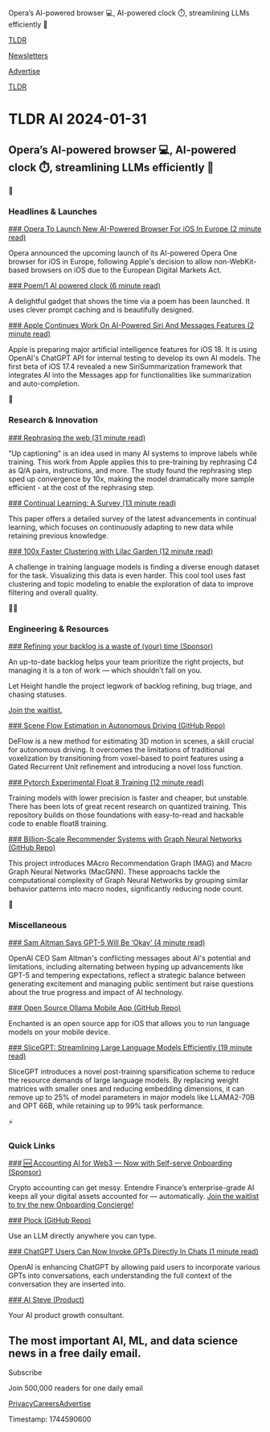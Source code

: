 Opera’s AI-powered browser 💻, AI-powered clock ⏱️, streamlining LLMs efficiently 🤖

[TLDR](/)

[Newsletters](/newsletters)

[Advertise](https://advertise.tldr.tech/)

[TLDR](/)

# TLDR AI 2024-01-31

## Opera’s AI-powered browser 💻, AI-powered clock ⏱️, streamlining LLMs efficiently 🤖

🚀

### Headlines & Launches

[### Opera To Launch New AI-Powered Browser For iOS In Europe (2 minute read)](https://techcrunch.com/2024/01/26/opera-to-launch-new-ai-powered-browser-for-ios-in-europe-following-apples-dma-changes/?utm_source=tldrai)

Opera announced the upcoming launch of its AI-powered Opera One browser for iOS in Europe, following Apple's decision to allow non-WebKit-based browsers on iOS due to the European Digital Markets Act.

[### Poem/1 AI powered clock (6 minute read)](https://www.fastcompany.com/91015583/this-whimsical-clock-is-the-playful-gadget-ai-needs-right-now?utm_source=tldrai)

A delightful gadget that shows the time via a poem has been launched. It uses clever prompt caching and is beautifully designed.

[### Apple Continues Work On AI-Powered Siri And Messages Features (2 minute read)](https://9to5mac.com/2024/01/26/apple-siri-chatgpt-ios-18-development/?utm_source=tldrai)

Apple is preparing major artificial intelligence features for iOS 18. It is using OpenAI's ChatGPT API for internal testing to develop its own AI models. The first beta of iOS 17.4 revealed a new SiriSummarization framework that integrates AI into the Messages app for functionalities like summarization and auto-completion.

🧠

### Research & Innovation

[### Rephrasing the web (31 minute read)](https://arxiv.org/abs/2401.16380?utm_source=tldrai)

“Up captioning” is an idea used in many AI systems to improve labels while training. This work from Apple applies this to pre-training by rephrasing C4 as Q/A pairs, instructions, and more. The study found the rephrasing step sped up convergence by 10x, making the model dramatically more sample efficient - at the cost of the rephrasing step.

[### Continual Learning: A Survey (13 minute read)](https://arxiv.org/abs/2401.16386v1?utm_source=tldrai)

This paper offers a detailed survey of the latest advancements in continual learning, which focuses on continuously adapting to new data while retaining previous knowledge.

[### 100x Faster Clustering with Lilac Garden (12 minute read)](https://docs.lilacml.com/blog/introducing-garden.html?utm_source=tldrai)

A challenge in training language models is finding a diverse enough dataset for the task. Visualizing this data is even harder. This cool tool uses fast clustering and topic modeling to enable the exploration of data to improve filtering and overall quality.

👨‍💻

### Engineering & Resources

[### Refining your backlog is a waste of (your) time (Sponsor)](https://height.app/?home=&amp;utm_source=tldr&amp;utm_medium=tldr&amp;utm_campaign=tldr)

An up-to-date backlog helps your team prioritize the right projects, but managing it is a ton of work — which shouldn’t fall on you.

Let Height handle the project legwork of backlog refining, bug triage, and chasing statuses.

[Join the waitlist.](https://height.app/?home=&utm_source=tldr&utm_medium=tldr&utm_campaign=tldr)

[### Scene Flow Estimation in Autonomous Driving (GitHub Repo)](https://github.com/kth-rpl/deflow?utm_source=tldrai)

DeFlow is a new method for estimating 3D motion in scenes, a skill crucial for autonomous driving. It overcomes the limitations of traditional voxelization by transitioning from voxel-based to point features using a Gated Recurrent Unit refinement and introducing a novel loss function.

[### Pytorch Experimental Float 8 Training (12 minute read)](https://github.com/pytorch-labs/float8_experimental?utm_source=tldrai)

Training models with lower precision is faster and cheaper, but unstable. There has been lots of great recent research on quantized training. This repository builds on those foundations with easy-to-read and hackable code to enable float8 training.

[### Billion-Scale Recommender Systems with Graph Neural Networks (GitHub Repo)](https://github.com/yuanchenbei/macgnn?utm_source=tldrai)

This project introduces MAcro Recommendation Graph (MAG) and Macro Graph Neural Networks (MacGNN). These approachs tackle the computational complexity of Graph Neural Networks by grouping similar behavior patterns into macro nodes, significantly reducing node count.

🎁

### Miscellaneous

[### Sam Altman Says GPT-5 Will Be ‘Okay’ (4 minute read)](https://thealgorithmicbridge.substack.com/p/sam-altman-says-gpt-5-will-be-okay?utm_source=tldrai)

OpenAI CEO Sam Altman's conflicting messages about AI's potential and limitations, including alternating between hyping up advancements like GPT-5 and tempering expectations, reflect a strategic balance between generating excitement and managing public sentiment but raise questions about the true progress and impact of AI technology.

[### Open Source Ollama Mobile App (GitHub Repo)](https://github.com/AugustDev/enchanted?utm_source=tldrai)

Enchanted is an open source app for iOS that allows you to run language models on your mobile device.

[### SliceGPT: Streamlining Large Language Models Efficiently (19 minute read)](https://arxiv.org/abs/2401.15024v1?utm_source=tldrai)

SliceGPT introduces a novel post-training sparsification scheme to reduce the resource demands of large language models. By replacing weight matrices with smaller ones and reducing embedding dimensions, it can remove up to 25% of model parameters in major models like LLAMA2-70B and OPT 66B, while retaining up to 99% task performance.

⚡️

### Quick Links

[### 🆕 Accounting AI for Web3 — Now with Self-serve Onboarding (Sponsor)](https://form.typeform.com/to/YGFhH66O?utm_source=tldr-ai&amp;utm_campaign=20243101)

Crypto accounting can get messy. Entendre Finance’s enterprise-grade AI keeps all your digital assets accounted for — automatically. [Join the waitlist to try the new Onboarding Concierge!](https://form.typeform.com/to/YGFhH66O?utm_source=tldr-ai&utm_campaign=20243101)

[### Plock (GitHub Repo)](https://github.com/jasonjmcghee/plock?utm_source=tldrai)

Use an LLM directly anywhere you can type.

[### ChatGPT Users Can Now Invoke GPTs Directly In Chats (1 minute read)](https://techcrunch.com/2024/01/30/chatgpt-users-can-now-invoke-gpts-directly-in-chats/?utm_source=tldrai)

OpenAI is enhancing ChatGPT by allowing paid users to incorporate various GPTs into conversations, each understanding the full context of the conversation they are inserted into.

[### AI Steve (Product)](https://www.conversionexamples.com/ai?utm_source=tldrai)

Your AI product growth consultant.

## The most important AI, ML, and data science news in a free daily email.

Subscribe

Join 500,000 readers for one daily email

[Privacy](/privacy)[Careers](https://jobs.ashbyhq.com/tldr.tech)[Advertise](/ai/advertise)

Timestamp: 1744590600